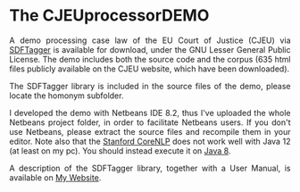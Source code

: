 # The CJEUprocessorDEMO
<p align="justify">
A demo processing case law of the EU Court of Justice (CJEU) via <a href="http://www.liviorobaldo.com/sdftagger.html">SDFTagger</a> is available for download, under the GNU Lesser General Public License. The demo includes both the source code and the corpus (635 html files publicly available on the CJEU website, which have been downloaded).
</p>

<p align="justify">
The SDFTagger library is included in the source files of the demo, please locate the homonym subfolder. 
</p>

<p align="justify">
I developed the demo with Netbeans IDE 8.2, thus I've uploaded the whole Netbeans project folder, in order to facilitate Netbeans users. If you don't use Netbeans, please extract the source files and recompile them in your editor. Note also that the 
<a href="https://stanfordnlp.github.io/CoreNLP/">Stanford CoreNLP</a> does not work well with Java 12 (at least on my pc). You should instead execute it on <a href="https://www.oracle.com/technetwork/java/javase/downloads/jre8-downloads-2133155.html">Java 8</a>.
</p>

<p align="justify">
A description of the SDFTagger library, together with a User Manual, is available on <a href="http://www.liviorobaldo.com/sdftagger.html">My Website</a>.
</p>
